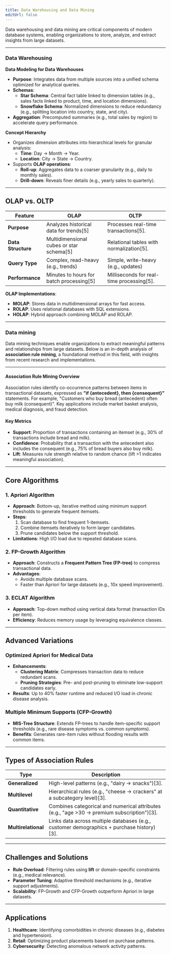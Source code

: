 ```yaml
---
title: Data Warehousing and Data Mining
editUrl: false
---
```


Data warehousing and data mining are critical components of modern database systems, enabling organizations to store, analyze, and extract insights from large datasets.

***

### Data Warehousing

**Data Modeling for Data Warehouses**

* **Purpose**: Integrates data from multiple sources into a unified schema optimized for analytical queries.
* **Schemas**:
  * **Star Schema**: Central fact table linked to dimension tables (e.g., sales facts linked to product, time, and location dimensions).
  * **Snowflake Schema**: Normalized dimensions to reduce redundancy (e.g., splitting location into country, state, and city).
* **Aggregation**: Precomputed summaries (e.g., total sales by region) to accelerate query performance.

**Concept Hierarchy**

* Organizes dimension attributes into hierarchical levels for granular analysis:
  * **Time**: Day → Month → Year.
  * **Location**: City → State → Country.
* Supports **OLAP operations**:
  * **Roll-up**: Aggregates data to a coarser granularity (e.g., daily to monthly sales).
  * **Drill-down**: Reveals finer details (e.g., yearly sales to quarterly).

***

## OLAP vs. OLTP

| Feature            | OLAP                                      | OLTP                                       |
| ------------------ | ----------------------------------------- | ------------------------------------------ |
| **Purpose**        | Analyzes historical data for trends\[5]   | Processes real-time transactions\[5].      |
| **Data Structure** | Multidimensional cubes or star schema\[5] | Relational tables with normalization\[5].  |
| **Query Type**     | Complex, read-heavy (e.g., trends)        | Simple, write-heavy (e.g., updates)        |
| **Performance**    | Minutes to hours for batch processing\[5] | Milliseconds for real-time processing\[5]. |

**OLAP Implementations**:

* **MOLAP**: Stores data in multidimensional arrays for fast access.
* **ROLAP**: Uses relational databases with SQL extensions.
* **HOLAP**: Hybrid approach combining MOLAP and ROLAP.

***

### Data mining

Data mining techniques enable organizations to extract meaningful patterns and relationships from large datasets. Below is an in-depth analysis of **association rule mining**, a foundational method in this field, with insights from recent research and implementations.

***

#### Association Rule Mining Overview

Association rules identify co-occurrence patterns between items in transactional datasets, expressed as **"if {antecedent}, then {consequent}"** statements. For example, "Customers who buy bread (antecedent) often buy milk (consequent)". Key applications include market basket analysis, medical diagnosis, and fraud detection.

#### Key Metrics

* **Support**: Proportion of transactions containing an itemset (e.g., 30% of transactions include bread and milk).
* **Confidence**: Probability that a transaction with the antecedent also includes the consequent (e.g., 75% of bread buyers also buy milk).
* **Lift**: Measures rule strength relative to random chance (lift >1 indicates meaningful association).

***

## Core Algorithms

### 1. **Apriori Algorithm**

* **Approach**: Bottom-up, iterative method using minimum support thresholds to generate frequent itemsets.
* **Steps**:
  1. Scan database to find frequent 1-itemsets.
  2. Combine itemsets iteratively to form larger candidates.
  3. Prune candidates below the support threshold.
* **Limitations**: High I/O load due to repeated database scans.

### 2. **FP-Growth Algorithm**

* **Approach**: Constructs a **Frequent Pattern Tree (FP-tree)** to compress transactional data.
* **Advantages**:
  * Avoids multiple database scans.
  * Faster than Apriori for large datasets (e.g., 10x speed improvement).

### 3. **ECLAT Algorithm**

* **Approach**: Top-down method using vertical data format (transaction IDs per item).
* **Efficiency**: Reduces memory usage by leveraging equivalence classes.

***

## Advanced Variations

### **Optimized Apriori for Medical Data**

* **Enhancements**:
  * **Clustering Matrix**: Compresses transaction data to reduce redundant scans.
  * **Pruning Strategies**: Pre- and post-pruning to eliminate low-support candidates early.
* **Results**: Up to 40% faster runtime and reduced I/O load in chronic disease analysis.

### **Multiple Minimum Supports (CFP-Growth)**

* **MIS-Tree Structure**: Extends FP-trees to handle item-specific support thresholds (e.g., rare disease symptoms vs. common symptoms).
* **Benefits**: Generates rare-item rules without flooding results with common items.

***

## Types of Association Rules

| **Type**            | **Description**                                                                             |
| ------------------- | ------------------------------------------------------------------------------------------- |
| **Generalized**     | High-level patterns (e.g., "dairy → snacks")\[3].                                           |
| **Multilevel**      | Hierarchical rules (e.g., "cheese → crackers" at a subcategory level)\[3].                  |
| **Quantitative**    | Combines categorical and numerical attributes (e.g., "age >30 → premium subscription")\[3]. |
| **Multirelational** | Links data across multiple databases (e.g., customer demographics + purchase history)\[3].  |

***

## Challenges and Solutions

* **Rule Overload**: Filtering rules using **lift** or domain-specific constraints (e.g., medical relevance).
* **Parameter Tuning**: Adaptive threshold mechanisms (e.g., iterative support adjustments).
* **Scalability**: FP-Growth and CFP-Growth outperform Apriori in large datasets.

***

## Applications

1. **Healthcare**: Identifying comorbidities in chronic diseases (e.g., diabetes and hypertension).
2. **Retail**: Optimizing product placements based on purchase patterns.
3. **Cybersecurity**: Detecting anomalous network activity patterns.
